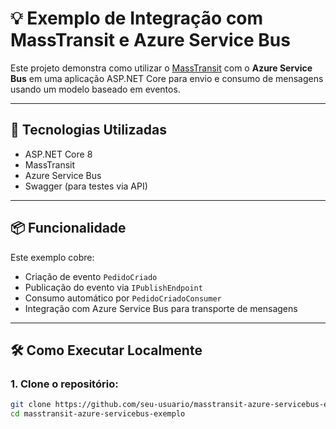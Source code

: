 # 💡 Exemplo de Integração com MassTransit e Azure Service Bus

Este projeto demonstra como utilizar o [MassTransit](https://masstransit.io/) com o **Azure Service Bus** em uma aplicação ASP.NET Core para envio e consumo de mensagens usando um modelo baseado em eventos.

---

## 🚀 Tecnologias Utilizadas

- ASP.NET Core 8
- MassTransit
- Azure Service Bus
- Swagger (para testes via API)

---

## 📦 Funcionalidade

Este exemplo cobre:

- Criação de evento `PedidoCriado`
- Publicação do evento via `IPublishEndpoint`
- Consumo automático por `PedidoCriadoConsumer`
- Integração com Azure Service Bus para transporte de mensagens

---

## 🛠️ Como Executar Localmente

### 1. Clone o repositório:

```bash
git clone https://github.com/seu-usuario/masstransit-azure-servicebus-exemplo.git
cd masstransit-azure-servicebus-exemplo
